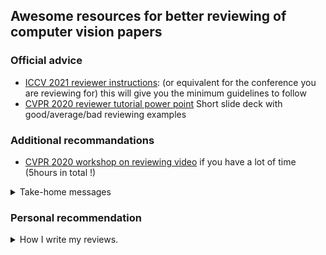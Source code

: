 ## Awesome  resources for better reviewing of computer vision papers

### Official advice 

- [ICCV 2021 reviewer instructions](http://iccv2021.thecvf.com/node/39): (or equivalent for the conference you are reviewing for) this will give you the minimum guidelines to follow
- [CVPR 2020 reviewer tutorial power point](http://cvpr2020.thecvf.com/sites/default/files/2019-09/CVPRReviewerTutorial.pptx) Short slide deck with good/average/bad reviewing examples

### Additional recommandations

- [CVPR 2020 workshop on reviewing video](https://www.youtube.com/watch?v=RIIQ7ohRyZw) if you have a lot of time (5hours in total !)  

<details> <summary> Take-home messages </summary> 

Jordi Pont-Tuset:
  
- check papers right when assigned to prevent discovering problems which request area-chair intervention at the last minute 
- read paper & mark comments
- group comments by topic
- **didactically** write down comments about each group, assuming minimal background knowledge

Fatma Güney:
- Critical thinking: question, doubt, clarify your questions
- Constructive input: Explain what is missing, provide suggestions for inprovement, specific & detailed
- Empathy: Respect the work, proper, ideally encouraging language
  
Conrad Schindler:
- Novelty: remember that new ideas are **rare**, better questions are "would this be of interest to the people attending the conference/reading the journal", "Does the work contribute to advancing the domain"
  
</details>

### Personal recommendation


<details> <summary> How I write my reviews. </summary> 

- **Read the reviewing material.** Each conference usually provides reviewing guidance. I look them up and go through any available resources (text and tutorials) before reading any of the assigned papers. This insures I am aware of **conference-specific instructions** (is dataset release recommended or mandatory ? Should authors provide code for their submission ?) and is usually also a good refresher on reviewing best practices.
- **Focus on the readers**. I keep in mind that my review will be read by the authors, the area chair as well as the other reviewers.
  - For the authors, I try to set my mindset to **"How do I help them improve their paper?"** If I am leaning towards rejection I try to think "What changes could they make that would lead me to accept their paper ?" if I am leaning towards acceptance "How could they make it an even stronger submission ?"
  - For the area chair and other reviewers, I try to summarize as synthetically and didactically as I can my analysis and reasons for acceptance/rejection.

- **Save the readers' time**. I try to reduce the load on the reader by:
  - **Reducing the readers' search load**. I try to **provide** as many **links and references** as I can so that people can easily navigate to specific locations in the paper or other resources.
     - If I am referring to a specific sentence in the paper I will copy-paste it if it is short and can be understood in isolation, otherwise I will provide the lines I am referring to (for instance `l216` or `l216-218`).
     - Similarly, I will point to tables and figures by their name, providing additional details to guide the reader to the specific location of interest (e.g. "in the top row of Table 5, where the paper investigates the effect of adding their novel block to standard architectures, (...)")
     - If I point to a reference I provide the first authors' last name, the conference, the name of the paper and when possible a link to the paper so that readers can directly access it having to search for it.
  - **Sorting and naming the main points** of my review. For instance, I will sort the strengths and weaknesses from most critical to least important, indicating the order. For instance I will write something along the lines of
    ```
    Below, I list the strengths and weaknesses from most to least critical.
    S1. Qualitative results.
    More details about why I found the qualitative results really awesome.

    ...
    S4. Ablation study.
    More details on why I found that the ablation studies supported the claims of the paper.
  
    ```
    I believe this facilitates later discussions, as we can discuss the different points by easily referring to them.

- **Use the summary as an opportunity to help the readers understand what factored most into my decision**. In the justification of my review summary, I try to make it very explicit how the strengths and weaknesses have affected my final reading. For instance, I will group the weaknesses between the ones that motivate my rejection and the ones that have a more marginal impact on my rating.

- **Typos and writing errors**:
  - I try to **assess** whether the errors and typos **affect my understanding** of the paper, **affect my reading fluidity**, or are **minor** and don't really impact my understanding or ease of reading. I explicitly mention the level at which the errors affect my understanding. I also try to remember that in many cases, english might not be the primary language of the authors (although I do generally expect authors to proofread and use automatic spell checking whether english is or is not their first language). 
  - If there is a small number of typos (less than 1 per paragraph). I provide an exhaustive list.
  - If they are numerous.
    - I provide an illustration of the density by listing all typos in a subset of the text. This will usually look like:
      ```
      l215: Our method doe -> Our method does
      l216: previous work In our method -> previous work. In our method
      ...
      ```
  - If the errors affect my understanding of the paper, I include it in the weaknesses.
</details>

